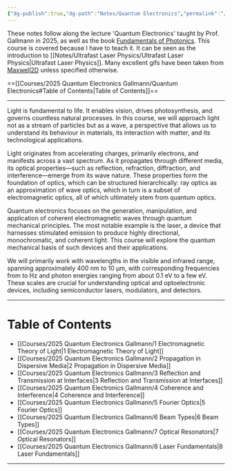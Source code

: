 ```yaml
---
{"dg-publish":true,"dg-path":"Notes/Quantum Electronics","permalink":"/notes/quantum-electronics/","dgShowBacklinks":"false","dgShowLocalGraph":true,"dgShowInlineTitle":true,"dgShowToc":"false","updated":"2025-04-28T18:53:09.682+02:00"}
---
```


 These notes follow along the lecture 'Quantum Electronics' taught by Prof. Gallmann in 2025, as well as the book [Fundamentals of Photonics](https://onlinelibrary.wiley.com/doi/book/10.1002/0471213748). This course is covered because I have to teach it. It can be seen as the introduction to [[Notes/Ultrafast Laser Physics/Ultrafast Laser Physics\|Ultrafast Laser Physics]]. Many excellent gifs have been taken from [Maxwell2D](https://www.met.reading.ac.uk/clouds/maxwell/) unless specified otherwise. 

==[[Courses/2025 Quantum Electronics Gallmann/Quantum Electronics#Table of Contents\|Table of Contents]]==

---
Light is fundamental to life. It enables vision, drives photosynthesis, and governs countless natural processes. In this course, we will approach light not as a stream of particles but as a wave, a perspective that allows us to understand its behaviour in materials, its interaction with matter, and its technological applications.

Light originates from accelerating charges, primarily electrons, and manifests across a vast spectrum. As it propagates through different media, its optical properties—such as reflection, refraction, diffraction, and interference—emerge from its wave nature. These properties form the foundation of optics, which can be structured hierarchically: ray optics as an approximation of wave optics, which in turn is a subset of electromagnetic optics, all of which ultimately stem from quantum optics.

Quantum electronics focuses on the generation, manipulation, and application of coherent electromagnetic waves through quantum mechanical principles. The most notable example is the laser, a device that harnesses stimulated emission to produce highly directional, monochromatic, and coherent light. This course will explore the quantum mechanical basis of such devices and their applications.

We will primarily work with wavelengths in the visible and infrared range, spanning approximately 400 nm to 10 μm, with corresponding frequencies from to Hz and photon energies ranging from about 0.1 eV to a few eV. These scales are crucial for understanding optical and optoelectronic devices, including semiconductor lasers, modulators, and detectors.

---
# Table of Contents

- [[Courses/2025 Quantum Electronics Gallmann/1 Electromagnetic Theory of Light\|1 Electromagnetic Theory of Light]]
- [[Courses/2025 Quantum Electronics Gallmann/2 Propagation in Dispersive Media\|2 Propagation in Dispersive Media]]
- [[Courses/2025 Quantum Electronics Gallmann/3 Reflection and Transmission at Interfaces\|3 Reflection and Transmission at Interfaces]]
- [[Courses/2025 Quantum Electronics Gallmann/4 Coherence and Interference\|4 Coherence and Interference]]
- [[Courses/2025 Quantum Electronics Gallmann/5 Fourier Optics\|5 Fourier Optics]]
- [[Courses/2025 Quantum Electronics Gallmann/6 Beam Types\|6 Beam Types]]
- [[Courses/2025 Quantum Electronics Gallmann/7 Optical Resonators\|7 Optical Resonators]] 
- [[Courses/2025 Quantum Electronics Gallmann/8 Laser Fundamentals\|8 Laser Fundamentals]]

---